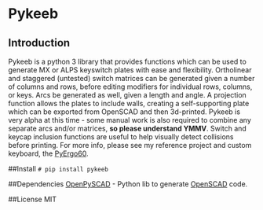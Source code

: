 # Pykeeb

## Introduction
Pykeeb is a python 3 library that provides functions which can be used to generate MX or ALPS keyswitch plates with ease and flexibility.  Ortholinear and staggered (untested) switch matrices can be generated given a number of columns and rows, before editing modifiers for individual rows, columns, or keys.  Arcs be generated as well, given a length and angle.  A projection function allows the plates to include walls, creating a self-supporting plate which can be exported from OpenSCAD and then 3d-printed.  Pykeeb is very alpha at this time - some manual work is also required to combine any separate arcs and/or matrices, **so please understand YMMV**.  Switch and keycap inclusion functions are useful to help visually detect collisions before printing.  For more info, please see my reference project and custom keyboard, the [PyErgo60](https://github.com/raycewest/pyergo60).

##Install
```# pip install pykeeb```

##Dependencies
[OpenPySCAD](https://github.com/taxpon/openpyscad) - Python lib to generate [OpenSCAD](www.openscad.org) code.

##License
MIT
